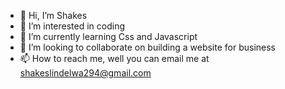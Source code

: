 - 👋 Hi, I’m Shakes
- 👀 I’m interested in coding 
- 🌱 I’m currently learning Css and Javascript
- 💞️ I’m looking to collaborate on building a website for business 
- 📫 How to reach me, well you can email me at shakeslindelwa294@gmail.com

<!---
Shakes4/Shakes4 is a ✨ special ✨ repository because its `README.md` (this file) appears on your GitHub profile.
You can click the Preview link to take a look at your changes.
--->
